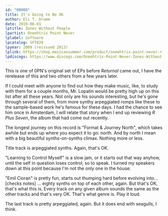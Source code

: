 ```yaml
---
id: "00008"
title: It's Going to Be OK
author: Eli T. Drumm
date: 2019-06-01
lptitle: Zones Without People
lpartist: Oneohtrix Point Never
lplabel: Software
lpcatalog: SFT029
lpyear: 2009 (reissued 2013)
lplink: https://shop.mexicansummer.com/product/oneohtrix-point-never-rifts-single-lps/
lpdiscogs: https://www.discogs.com/Oneohtrix-Point-Never-Zones-Without-People/release/4545992
---
```



This is one of 0PN's original set of EPs before *Returnal* came out,
I have the rerelease of this and two others from a few years later.

If I could meet with anyone to find out how they make music, like, to study with them for a couple months,
Mr. Lopatin would be pretty high up on this list after all these years. Not only are his sounds interesting,
but he's gone through several of them, from more synthy arpeggiated romps like these
to the sample-based work he's famous for these days.
I had the chance to see him once in Amsterdam, I will relate that story when I end up reviewing *R Plus Seven*,
the album that had come out recently.

The longest journey on this record is "Format & Journey North",
which takes awhile but ends up where you expect it to go: north.
And by north I mean with a big beautiful synths-on-synths climax.
Nothing more or less.

Title track is arpeggiated synths. Again, that's OK.

"Learning to Control Myself" is a slow jam, or it starts out that way anyhow,
until the self in question loses control, so to speak. I turned my speakers down at this point because I'm
not the only one in the house.

"Emil Cioran" is pretty fun, starts out thumping hard before evolving into...
[checks notes] ... eighty synths on top of each other, again. But that's OK, that's what this is.
Every track on any given album sounds the same as the other tracks and that's very OK. That's what genre is.
Play it loud.

The last track is pretty arpeggiated, again.
But it does end with seagulls, I think.



